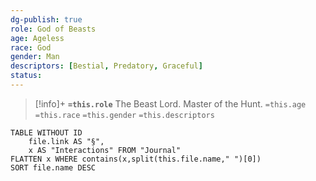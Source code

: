 ```yaml
---
dg-publish: true
role: God of Beasts
age: Ageless
race: God
gender: Man
descriptors: [Bestial, Predatory, Graceful]
status:
---
```


> [!info]+
> **`=this.role`**
> The Beast Lord. Master of the Hunt.
> `=this.age` `=this.race` `=this.gender`
> `=this.descriptors` 

```dataview
TABLE WITHOUT ID
	file.link AS "§", 
	x AS "Interactions" FROM "Journal"
FLATTEN x WHERE contains(x,split(this.file.name," ")[0])
SORT file.name DESC
```
